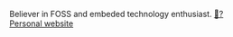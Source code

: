 Believer in FOSS and embeded technology enthusiast. [🦀?](https://www.rust-lang.org/)  
[Personal website](https://anael.es)
